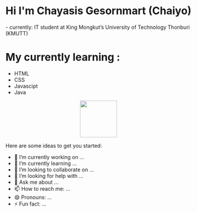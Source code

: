 <h1>Hi I'm Chayasis Gesornmart (Chaiyo)</h1> 
- currently: IT student at King Mongkut’s University of Technology Thonburi (KMUTT)

# My currently learning :
- HTML
- CSS
- Javascipt
- Java

<div id="header" align="center">
  <img src="https://media.giphy.com/media/M9gbBd9nbDrOTu1Mqx/giphy.gif" width="100"/>
</div>

Here are some ideas to get you started:

- 🔭 I’m currently working on ...
- 🌱 I’m currently learning ...
- 👯 I’m looking to collaborate on ...
- 🤔 I’m looking for help with ...
- 💬 Ask me about ...
- 📫 How to reach me: ...
- 😄 Pronouns: ...
- ⚡ Fun fact: ...

